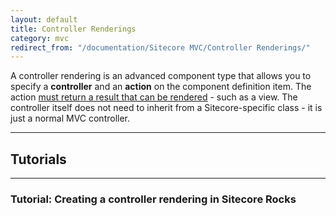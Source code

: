 ```yaml
---
layout: default
title: Controller Renderings
category: mvc
redirect_from: "/documentation/Sitecore MVC/Controller Renderings/"
---
```


A controller rendering is an advanced component type that allows you to specify a **controller** and an **action** on the component definition item. The action [must return a result that can be rendered](http://mhwelander.net/2014/04/09/sitecore-controller-rendering-action-results-what-can-i-return/) - such as a view. The controller itself does not need to inherit from a Sitecore-specific class - it is just a normal MVC controller. 

----------------

## Tutorials

----------------------

### Tutorial: Creating a controller rendering in Sitecore Rocks
